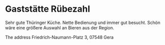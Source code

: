 # Gaststätte Rübezahl

Sehr gute Thüringer Küche. Nette Bedienung und immer gut besucht. Schön wäre eine größere Auswahl an Bieren aus der Region. 

The address Friedrich-Naumann-Platz 3, 07548 Gera